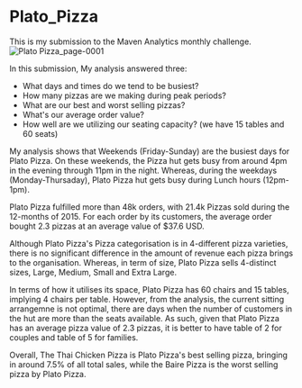 # Plato_Pizza

This is my submission to the Maven Analytics monthly challenge. 
![Plato Pizza_page-0001](https://user-images.githubusercontent.com/100189411/215317874-60b6349a-337a-4bde-b2de-a69d6925a469.jpg)

In this submission, My analysis answered three:
- What days and times do we tend to be busiest?
- How many pizzas are we making during peak periods?
- What are our best and worst selling pizzas?
- What's our average order value?
- How well are we utilizing our seating capacity? (we have 15 tables and 60 seats)

My analysis shows that Weekends (Friday-Sunday) are the busiest days for Plato Pizza. On these weekends, the Pizza hut gets busy from around 4pm in the evening through 11pm in the night. 
Whereas, during the weekdays (Monday-Thursaday), Plato Pizza hut gets busy during Lunch hours (12pm-1pm).

Plato Pizza fulfilled more than 48k orders, with 21.4k Pizzas sold during the 12-months of 2015. For each order by its customers, the average order bought 2.3 pizzas at an average value of $37.6 USD. 

Although Plato Pizza's Pizza categorisation is in 4-different pizza varieties, there is no significant difference in the amount of revenue each pizza brings to the organisation. Whereas, in term of size, Plato Pizza sells 4-distinct sizes, Large, Medium, Small and Extra Large.

In terms of how it utilises its space, Plato Pizza has 60 chairs and 15 tables, implying 4 chairs per table. However, from the analysis, the current sitting arrangemne is not optimal, there are days when the number of customers in the hut are more than the seats available. As such, given that Plato Pizza has an average pizza value of 2.3 pizzas, it is better to have table of 2 for couples and table of 5 for families.

Overall, The Thai Chicken Pizza is Plato Pizza's best selling pizza, bringing in around 7.5% of all total sales, while the Baire Pizza is the worst selling pizza by Plato Pizza.
